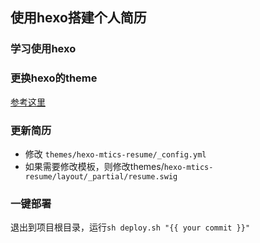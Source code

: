 ## 使用hexo搭建个人简历

### 学习使用hexo

### 更换hexo的theme

[参考这里](https://github.com/daxiongpro/hexo-mtics-resume)

### 更新简历

* 修改 `themes/hexo-mtics-resume/_config.yml`
* 如果需要修改模板，则修改themes/`hexo-mtics-resume/layout/_partial/resume.swig`

### 一键部署

退出到项目根目录，运行`sh deploy.sh "{{ your commit }}"`
